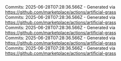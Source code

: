 Commits: 2025-06-28T07:28:36.566Z - Generated via https://github.com/marketplace/actions/artificial-grass
<br>
Commits: 2025-06-28T07:28:36.566Z - Generated via https://github.com/marketplace/actions/artificial-grass
<br>
Commits: 2025-06-28T07:28:36.566Z - Generated via https://github.com/marketplace/actions/artificial-grass
<br>
Commits: 2025-06-28T07:28:36.566Z - Generated via https://github.com/marketplace/actions/artificial-grass
<br>
Commits: 2025-06-28T07:28:36.566Z - Generated via https://github.com/marketplace/actions/artificial-grass
<br>
